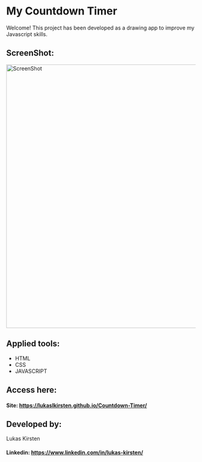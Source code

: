 

# My Countdown Timer

Welcome! This project has been developed as a drawing app to improve my Javascript skills.
 


## ScreenShot:



<div>
  <img alt="ScreenShot" title="ScreenShot" src="https://user-images.githubusercontent.com/116753407/229575620-694f59f2-3074-4731-9556-968e51edab92.png"  width="700px" />
</div>



## Applied tools:



* HTML
* CSS
* JAVASCRIPT



## Access here:


#### Site: https://lukaslkirsten.github.io/Countdown-Timer/



## Developed by:

Lukas Kirsten
#### Linkedin: https://www.linkedin.com/in/lukas-kirsten/
